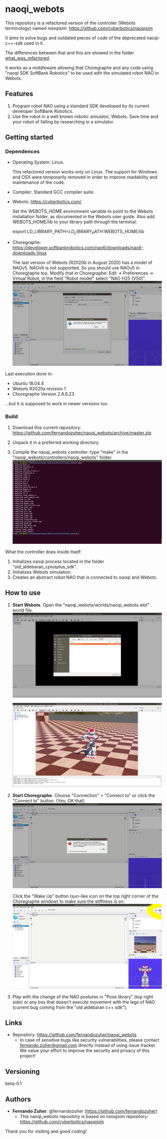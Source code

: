 # naoqi_webots
 
This repository is a refactored version of the controller (Webots terminology) named *naoqisim*: https://github.com/cyberbotics/naoqisim

It aims to solve bugs and outdated pieces of code of the deprecated naoqi-c++-sdk used in it.

The differences between that and this are showed in the folder [what_was_refactored](https://github.com/fernandozuher/naoqi_webots/tree/master/what_was_refactored).

It works as a middleware allowing that Choregraphe and any code using "naoqi SDK SoftBank Robotics" to be used with the simulated robot NAO in Webots.

## Features
 
1. Program robot NAO using a standard SDK developed by its current developer SoftBank Robotics.
2. Use the robot in a well known robotic simulator, Webots.
    Save time and your robot of falling by researching in a simulator.

## Getting started

### Dependences

- Operating System: Linux.

    This refactored version works only on Linux. The support for Windows and OSX were temporarily removed in order to improve readability and maintenance of the code.

- Compiler: Standard GCC compiler suite.

- Webots: https://cyberbotics.com/

    Set the WEBOTS_HOME environment variable to point to the Webots installation folder, as documented in the Webots user guide. Also add WEBOTS_HOME/lib to your library path through the terminal:

    export LD_LIBRARY_PATH=$LD_LIBRARY_PATH:$WEBOTS_HOME/lib

- Choregraphe: https://developer.softbankrobotics.com/nao6/downloads/nao6-downloads-linux

    The last version of Webots (R2020b in August 2020) has a model of NAOv5. NAOv6 is not supported. So you should use NAOv5 in Choregraphe too. Modify that in Choregraphe: Edit -> Preferences -> Virtual Robot, in the field "Robot model" select "NAO H25 (V50)".
![naov5](https://github.com/fernandozuher/naoqi_webots/blob/master/readme_images/naov5.png)

Last execution done in:
* Ubuntu 18.04.4
* Webots R2020a revision 1
* Choregraphe Version 2.8.6.23

...but it is supposed to work in newer versions too.

### Build

1. Download this current repository: https://github.com/fernandozuher/naoqi_webots/archive/master.zip

2. Unpack it in a preferred working directory.

3. Compile the naoqi_webots controller: type "make" in the "naoqi_webots/controllers/naoqi_webots" folder.
![make screen](https://github.com/fernandozuher/naoqi_webots/blob/master/readme_images/make.png)

What the controller does inside itself:
1. Initializes naoqi process located in the folder "old_aldebaran_cplusplus_sdk".
2. Initializes Webots simulation.
3. Creates an abstract robot NAO that is connected to *naoqi* and *Webots*.

## How to use

1. **Start Webots**. Open the "naoqi_webots/worlds/naoqi_webots.wbt" world file.
    ![Opened Webots](https://github.com/fernandozuher/naoqi_webots/blob/master/readme_images/opened_webots.png)

    ![Initialized naoqi_webots](https://github.com/fernandozuher/naoqi_webots/blob/master/readme_images/initialized_naoqi_webots.png)

2. **Start Choregraphe**. Choose "Connection" > "Connect to" or click the "Connect to" button. (Yes, OK that)
    ![naov5](https://github.com/fernandozuher/naoqi_webots/blob/master/readme_images/connect_choreographe.png)

    Click the "Wake Up" button (sun-like icon on the top right corner of the Choregraphe window) to make sure the stiffness is on.
    ![naov5](https://github.com/fernandozuher/naoqi_webots/blob/master/readme_images/active_stiffness.png)

3. Play with the change of the NAO postures in "Pose library" (top right side) or any box that doesn't execute movement with the legs of NAO (current bug coming from the "old aldebaran c++ sdk").
 
## Links
 
  - Repository: https://github.com/fernandozuher/naoqi_webots
    - In case of sensitive bugs like security vulnerabilities, please contact
      fernando.zuher@gmail.com directly instead of using issue tracker. We value your effort to improve the security and privacy of this project!
 
## Versioning
 
beta-0.1
  
## Authors
 
* **Fernando Zuher**: @fernandozuher (https://github.com/fernandozuher)
    * This naoqi_webots repositoty is based on *naoqisim* repository: https://github.com/cyberbotics/naoqisim
 
Thank you for visiting and good coding!